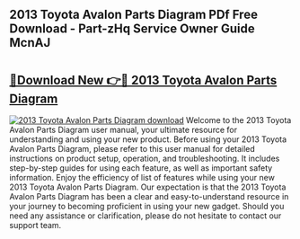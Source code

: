 ## 2013 Toyota Avalon Parts Diagram PDf Free Download - Part-zHq Service Owner Guide McnAJ

# <h2><a href="http://dfhbuz.blite.top/?on=2013+Toyota+Avalon+Parts+Diagram">🔗Download New 👉🔴 2013 Toyota Avalon Parts Diagram</a></h2>

[![2013 Toyota Avalon Parts Diagram download](https://i.imgur.com/lujVjoI.png)](http://dfhbuz.blite.top/?on=2013+Toyota+Avalon+Parts+Diagram)
Welcome to the 2013 Toyota Avalon Parts Diagram user manual, your ultimate resource for understanding and using your new product. Before using your 2013 Toyota Avalon Parts Diagram, please refer to this user manual for detailed instructions on product setup, operation, and troubleshooting. It includes step-by-step guides for using each feature, as well as important safety information. Enjoy the efficiency of list of features while using your new 2013 Toyota Avalon Parts Diagram. Our expectation is that the 2013 Toyota Avalon Parts Diagram has been a clear and easy-to-understand resource in your journey to becoming proficient in using your new gadget. Should you need any assistance or clarification, please do not hesitate to contact our support team.
